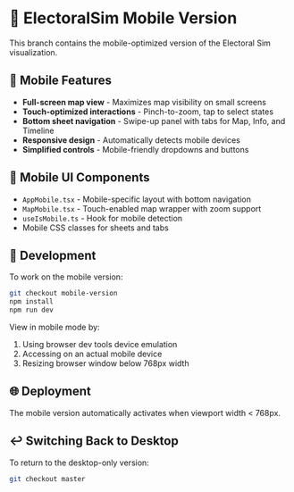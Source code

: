 # 📱 ElectoralSim Mobile Version

This branch contains the mobile-optimized version of the Electoral Sim visualization.

## 🚀 Mobile Features

- **Full-screen map view** - Maximizes map visibility on small screens
- **Touch-optimized interactions** - Pinch-to-zoom, tap to select states
- **Bottom sheet navigation** - Swipe-up panel with tabs for Map, Info, and Timeline
- **Responsive design** - Automatically detects mobile devices
- **Simplified controls** - Mobile-friendly dropdowns and buttons

## 📲 Mobile UI Components

- `AppMobile.tsx` - Mobile-specific layout with bottom navigation
- `MapMobile.tsx` - Touch-enabled map wrapper with zoom support
- `useIsMobile.ts` - Hook for mobile detection
- Mobile CSS classes for sheets and tabs

## 🔧 Development

To work on the mobile version:
```bash
git checkout mobile-version
npm install
npm run dev
```

View in mobile mode by:
1. Using browser dev tools device emulation
2. Accessing on an actual mobile device
3. Resizing browser window below 768px width

## 🌐 Deployment

The mobile version automatically activates when viewport width < 768px.

## ↩️ Switching Back to Desktop

To return to the desktop-only version:
```bash
git checkout master
```